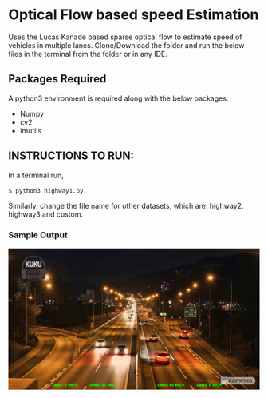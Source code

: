 # Optical Flow based speed Estimation

Uses the Lucas Kanade based sparse optical flow to estimate speed of vehicles in multiple lanes.
Clone/Download the folder and run the below files in the terminal from the folder or in any IDE.

## Packages Required
A python3 environment is required along with the below packages:

- Numpy
- cv2
- imutils

## INSTRUCTIONS TO RUN:

In a terminal run,

```bash
$ python3 highway1.py 
```

Similarly, change the file name for other datasets, which are: highway2, highway3 and custom. 

### Sample Output 
<img src="https://github.com/pulkitmehta09/ENPM-673/blob/main/Project%204/images/highway3/result.png" width="1024"/>



